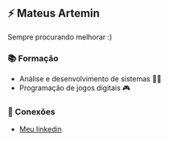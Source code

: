 
## ⚡ Mateus Artemin
Sempre procurando melhorar :)

### 📚 Formação
- Análise e desenvolvimento de sistemas 👨‍💻 
- Programação de jogos digitais 🎮

### 💙 Conexões
- [Meu linkedin](https://www.linkedin.com/in/mateus-artemin-90333b249/)
